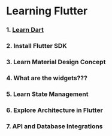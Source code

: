 # Learning Flutter

### 1. [Learn Dart](dart.md)

### 2. Install Flutter SDK

### 3. Learn Material Design Concept

### 4. What are the widgets???

### &#x20;5. Learn State Management

### 6. Explore Architecture in Flutter

### 7. API and Database Integrations



